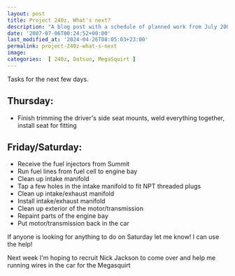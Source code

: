 ```yaml
---
layout: post
title: Project 240z, What's next?
description: "A blog post with a schedule of planned work from July 2007 for the 240z"
date: '2007-07-06T00:24:52+00:00'
last_modified_at: '2024-04-26T08:05:03+23:00'
permalink: project-240z-what-s-next
image: 
categories:  [ 240z, Datsun, MegaSquirt ]
---
```

Tasks for the next few days.

## Thursday: 
  - Finish trimming the driver's side seat mounts, weld everything together, install seat for fitting
  
## Friday/Saturday:
  - Receive the fuel injectors from Summit
  - Run fuel lines from fuel cell to engine bay
  - Clean up intake manifold
  - Tap a few holes in the intake manifold to fit NPT threaded plugs
  - Clean up intake/exhaust manifold
  - Install intake/exhaust manifold
  - Clean up exterior of the motor/transmission
  - Repaint parts of the engine bay
  - Put motor/transmission back in the car

If anyone is looking for anything to do on Saturday let me know! I can use the help!

Next week I'm hoping to recruit Nick Jackson to come over and help me running wires in the car for the Megasquirt


